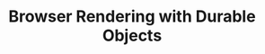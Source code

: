 ---
pcx_content_type: navigation
title: Browser Rendering with Durable Objects

external_link: /browser-rendering/get-started/browser-rendering-with-do/
_build:
  publishResources: false
  render: never
---
